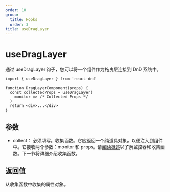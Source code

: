 ```yaml
---
order: 10
group:
  title: Hooks
  order: 3
title: useDragLayer
---
```


# useDragLayer

通过 useDragLayer 钩子，您可以将一个组件作为拖曳层连接到 DnD 系统中。

```tsx | pure
import { useDragLayer } from 'react-dnd'

function DragLayerComponent(props) {
  const collectedProps = useDragLayer(
    monitor => /* Collected Props */
  )
  return <div>...</div>
}
```

## 参数

* collect： 必须填写。收集函数。它应返回一个纯道具对象，以便注入到组件中。它接收两个参数：monitor 和 props。请[阅读概述](/guides)以了解监控器和收集函数。下一节将详细介绍收集函数。

## 返回值

从收集函数中收集的属性对象。
